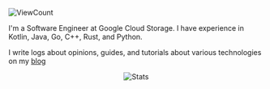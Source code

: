 ![ViewCount](https://views.whatilearened.today/views/github/bexxmodd/bexxmodd.svg?cache=remove)

I'm a Software Engineer at Google Cloud Storage. I have experience in Kotlin, Java, Go, C++, Rust, and Python.

I write logs about opinions, guides, and tutorials about various technologies on my [blog](https://www.bexxmodd.com/logs)

<p align="center">
  <img title="Stats" src="https://github-readme-stats.vercel.app/api?username=bexxmodd&show_icons=true&theme=synthwave"/>
</p>
